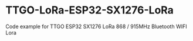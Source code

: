 # TTGO-LoRa-ESP32-SX1276-LoRa
Code example for TTGO ESP32 SX1276 LoRa 868 / 915MHz Bluetooth WIFI Lora

